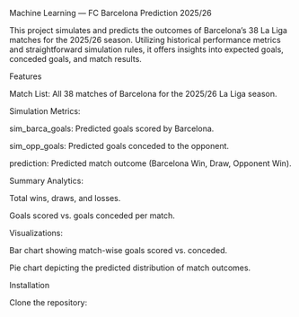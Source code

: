 Machine Learning — FC Barcelona Prediction 2025/26

This project simulates and predicts the outcomes of Barcelona’s 38 La Liga matches for the 2025/26 season. Utilizing historical performance metrics and straightforward simulation rules, it offers insights into expected goals, conceded goals, and match results.

Features

Match List: All 38 matches of Barcelona for the 2025/26 La Liga season.

Simulation Metrics:

sim_barca_goals: Predicted goals scored by Barcelona.

sim_opp_goals: Predicted goals conceded to the opponent.

prediction: Predicted match outcome (Barcelona Win, Draw, Opponent Win).

Summary Analytics:

Total wins, draws, and losses.

Goals scored vs. goals conceded per match.

Visualizations:

Bar chart showing match-wise goals scored vs. conceded.

Pie chart depicting the predicted distribution of match outcomes.

Installation

Clone the repository:
